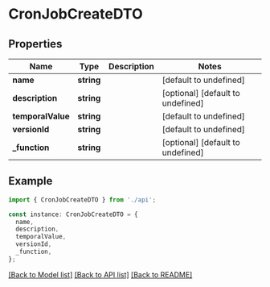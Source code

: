 # CronJobCreateDTO

## Properties

| Name              | Type       | Description | Notes                             |
| ----------------- | ---------- | ----------- | --------------------------------- |
| **name**          | **string** |             | [default to undefined]            |
| **description**   | **string** |             | [optional] [default to undefined] |
| **temporalValue** | **string** |             | [default to undefined]            |
| **versionId**     | **string** |             | [default to undefined]            |
| **\_function**    | **string** |             | [optional] [default to undefined] |

## Example

```typescript
import { CronJobCreateDTO } from './api';

const instance: CronJobCreateDTO = {
  name,
  description,
  temporalValue,
  versionId,
  _function,
};
```

[[Back to Model list]](../README.md#documentation-for-models) [[Back to API list]](../README.md#documentation-for-api-endpoints) [[Back to README]](../README.md)
